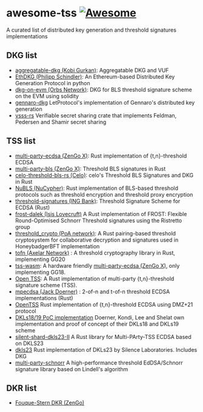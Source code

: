 # awesome-tss [![Awesome](https://cdn.rawgit.com/sindresorhus/awesome/d7305f38d29fed78fa85652e3a63e154dd8e8829/media/badge.svg)](https://github.com/sindresorhus/awesome)
A curated list of distributed key generation and threshold signatures implementations


## DKG list
* [aggregatable-dkg (Kobi Gurkan)](https://github.com/kobigurk/aggregatable-dkg): Aggregatable DKG and VUF
* [EthDKG (Philipp Schindler)](https://github.com/PhilippSchindler/EthDKG): An Ethereum-based Distributed Key Generation Protocol in python
* [dkg-on-evm (Orbs Network)](https://github.com/orbs-network/dkg-on-evm): DKG for BLS threshold signature scheme on the EVM using solidity
* [gennaro-dkg](https://github.com/mikelodder7/gennaro-dkg) LetProtocol's implementation of Gennaro's distributed key generation
* [vsss-rs](https://github.com/mikelodder7/vsss-rs) Verifiable secret sharing crate that implements Feldman, Pedersen and Shamir secret sharing

## TSS list
* [multi-party-ecdsa (ZenGo X)](https://github.com/ZenGo-X/multi-party-ecdsa): Rust implementation of {t,n}-threshold ECDSA 
* [multi-party-bls (ZenGo X)](https://github.com/ZenGo-X/multi-party-bls): Threshold BLS signatures in Rust
* [celo-threshold-bls-rs (Celo)](https://github.com/celo-org/celo-threshold-bls-rs): celo's Threshold BLS Signatures and DKG in Rust
* [NuBLS (NuCypher)](https://github.com/nucypher/NuBLS): Rust implementation of BLS-based threshold protocols such as threshold encryption and threshold proxy encryption
* [threshold-signatures (ING Bank)](https://github.com/ing-bank/threshold-signatures): Threshold Signature Scheme for ECDSA (Rust)
* [frost-dalek (Isis Lovecruft)](https://github.com/isislovecruft/frost-dalek) A Rust implementation of FROST: Flexible Round-Optimised Schnorr Threshold signatures using the Ristretto group
* [threshold_crypto (PoA network)](https://github.com/poanetwork/threshold_crypto): A Rust pairing-based threshold cryptosystem for collaborative decryption and signatures used in HoneybadgerBFT implementation
* [tofn (Axelar Network)](https://github.com/axelarnetwork/tofn) : A threshold cryptography library in Rust, implementing GG20
* [tss-wasm](https://github.com/0xEigenLabs/tss-wasm): A hardware friendly [multi-party-ecdsa (ZenGo X)](https://github.com/ZenGo-X/multi-party-ecdsa), only implementing GG18.
* [Open TSS](https://github.com/LatticeX-Foundation/opentss): A Rust implementation of multi-party {t,n}-threshold signature scheme (TSS).
* [mpecdsa (Jack Doerner)](https://gitlab.com/neucrypt/mpecdsa) : 2-of-n and t-of-n threshold ECDSA implementations (Rust)
* [OpenTSS](https://github.com/LatticeX-Foundation/opentss) Rust implementation of {t,n}-threshold ECDSA using DMZ+21 protocol
* [DKLs18/19 PoC implementation](https://gitlab.com/neucrypt/mpecdsa) Doerner, Kondi, Lee and Shelat own implementation and proof of concept of their DKLs18 and DKLs19 scheme
* [silent-shard-dkls23-II](https://github.com/silence-laboratories/silent-shard-dkls23-ll) A Rust library for Multi-PArty-TSS ECDSA based on DKLS23
* [dkls23](https://github.com/silence-laboratories/dkls23) Rust implementation of DKLs23 by Silence Laboratories. Includes DKG
* [multi-party-schnorr](https://github.com/silence-laboratories/multi-party-schnorr) A high-performance threshold EdDSA/Schnorr signature library based on Lindell's algorithm

## DKR list
* [Fouque-Stern DKR (ZenGo)](https://github.com/ZenGo-X/fs-dkr)




